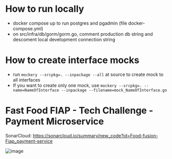 # How to run locally
- docker compose up to run postgres and pgadmin (file docker-compose.yml)
- on src/infra/db/gorm/gorm.go, comment production db string and descoment local development connection string

# How to create interface mocks
- run `mockery --srcpkg=. --inpackage --all` at source to create mock to all interfaces
- If you want to create only one mock, use `mockery --srcpkg=. --name=NameOfInterface --inpackage --filename=mock_NameOfInterface.go`

# Fast Food FIAP - Tech Challenge - Payment Microservice

SonarCloud: https://sonarcloud.io/summary/new_code?id=Food-fusion-Fiap_payment-service

![image](https://github.com/user-attachments/assets/e830b5dd-3e12-4156-842e-39a8d2e43163)
